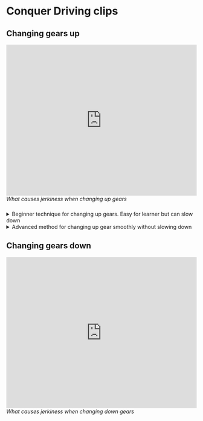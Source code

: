 # Conquer Driving clips

## Changing gears up

<div style="display: flex; justify-content: space-between;">
  <div style="flex: 1; ">
    <iframe src="https://www.youtube.com/embed/68WTSe-_FhY?si=TI-pUKUWzVKhAY4S&amp;clip=UgkxqnSsrqwwtjgdIuA_nP3RFPgAUzC8Gqdv&amp;clipt=ENSaBxj4ugk" title="YouTube video player" frameborder="0" allow="accelerometer; clipboard-write; encrypted-media; gyroscope; picture-in-picture; web-share" referrerpolicy="strict-origin-when-cross-origin" allowfullscreen style="width:100%; height:400px;"></iframe>
    <br>
    <em style="height:40px; display:block;">What causes jerkiness when changing up gears</em>
  </div>
</div>

<details>
  <summary>Beginner technique for changing up gears. Easy for learner but can slow down</summary>
  <div style="display: flex; justify-content: space-between;">
  <div style="flex: 1; margin-right: 50px;">
    <iframe src="https://www.youtube.com/embed/68WTSe-_FhY?si=One2v0IdfDDT8KgI&amp;clip=UgkxnArqXGDKEwbIUQBOKwZhYUTtSGla0ugU&amp;clipt=EMvNCRiJsAo" title="YouTube video player" frameborder="0" allow="accelerometer; clipboard-write; encrypted-media; gyroscope; picture-in-picture; web-share" referrerpolicy="strict-origin-when-cross-origin" allowfullscreen style="width:100%; height:400px;" ></iframe>
    <br>
    <em style="height:40px; display:block;">Beginner: Clutch down smoothly</em>
  </div>
  <div style="flex: 1;">
    <iframe src="https://www.youtube.com/embed/68WTSe-_FhY?si=4HQXXQ879eG-ZFZL&amp;clip=Ugkxt3JibCUt5qyPcKiXOZkNFmSlsrWoWxsP&amp;clipt=EKTpCxiApA0" title="YouTube video player" frameborder="0" allow="accelerometer; clipboard-write; encrypted-media; gyroscope; picture-in-picture; web-share" referrerpolicy="strict-origin-when-cross-origin" allowfullscreen style="width:100%; height:400px;" ></iframe>
    <br>
    <em style="height:40px; display:block;">Beginner: Change gear up smoothly</em>
  </div>
</div>
</details>

<details>
  <summary>Advanced method for changing up gear smoothly without slowing down</summary>
  <div style="display: flex; justify-content: space-between;">
  <div style="flex: 1; ">
    <iframe src="https://www.youtube.com/embed/68WTSe-_FhY?si=9Swk0Ea3voKSRkAK&amp;clip=UgkxaYxhdiHBJhHRY9XdCeLQ16JeWfbEmQTC&amp;clipt=EP6eGxiI8h4" title="YouTube video player" frameborder="0" allow="accelerometer; autoplay; clipboard-write; encrypted-media; gyroscope; picture-in-picture; web-share" referrerpolicy="strict-origin-when-cross-origin" allowfullscreen style="width:100%; height:400px;"></iframe>
    <br>
    <em style="height:40px; display:block;">Full technique for changing up smoothly without slowing down</em>
  </div>
</div>
</details>


## Changing gears down
<div style="display: flex; justify-content: space-between;">
  <div style="flex: 1; ">
    <iframe src="https://www.youtube.com/embed/RMYtBIO6mLM?si=7yoU-ukr7JwESCtD&amp;clip=Ugkxqyg8Mb1NfUZ3QgYOskoLYjBDgGYenl3q&amp;clipt=ENg2GMHpAg" title="YouTube video player" frameborder="0" allow="accelerometer; autoplay; clipboard-write; encrypted-media; gyroscope; picture-in-picture; web-share" referrerpolicy="strict-origin-when-cross-origin" allowfullscreen style="width:100%; height:400px;"></iframe>
    <br>
    <em style="height:40px; display:block;">What causes jerkiness when changing down gears</em>
  </div>
</div>


